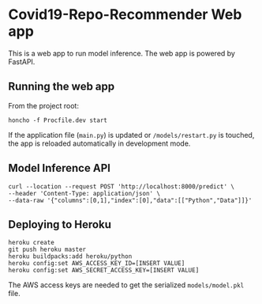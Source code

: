 # Covid19-Repo-Recommender Web app

This is a web app to run model inference. The web app is powered by FastAPI.

## Running the web app

From the project root:

```
honcho -f Procfile.dev start
```

If the application file (`main.py`) is updated or `/models/restart.py` is touched, the app is reloaded automatically in development mode.

## Model Inference API

```
curl --location --request POST 'http://localhost:8000/predict' \
--header 'Content-Type: application/json' \
--data-raw '{"columns":[0,1],"index":[0],"data":[["Python","Data"]]}'
```

## Deploying to Heroku

```
heroku create
git push heroku master
heroku buildpacks:add heroku/python
heroku config:set AWS_ACCESS_KEY_ID=[INSERT VALUE]
heroku config:set AWS_SECRET_ACCESS_KEY=[INSERT VALUE]
```

The AWS access keys are needed to get the serialized `models/model.pkl` file.

